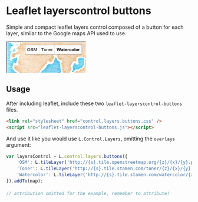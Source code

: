 # Leaflet layerscontrol buttons

Simple and compact leaflet layers control composed of a button for each layer, similar to the Google maps API used to use.

![screenshot](example/screenshot.png)

## Usage

After including leaflet, include these two `leaflet-layerscontrol-buttons` files.
```html
<link rel="stylesheet" href="control.layers.buttons.css" />
<script src="leaflet-layerscontrol-buttons.js"></script>
```

And use it like you would use `L.Control.Layers`, omitting the `overlays` argument:

```Javascript
var layersControl = L.control.layers.buttons({
    'OSM': L.tileLayer('http://{s}.tile.openstreetmap.org/{z}/{x}/{y}.png'),
    'Toner': L.tileLayer('http://{s}.tile.stamen.com/toner/{z}/{x}/{y}.png'),
    'Watercolor': L.tileLayer('http://{s}.tile.stamen.com/watercolor/{z}/{x}/{y}.jpg')
}).addTo(map);

// attribution omitted for the example, remember to attribute!
```

